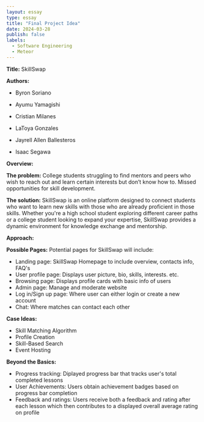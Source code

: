 ```yaml
---
layout: essay
type: essay
title: "Final Project Idea"
date: 2024-03-28
publish: false
labels:
  - Software Engineering
  - Meteor
---
```


**Title:** SkillSwap

**Authors:**

- Byron Soriano

- Ayumu Yamagishi

- Cristian Milanes

- LaToya Gonzales

- Jayrell Allen Ballesteros

- Isaac Segawa

**Overview:**

**The problem:** College students struggling to find mentors and peers who wish to reach out and learn certain interests but don’t know how to. Missed opportunities for skill development.

**The solution:** SkillSwap is an online platform designed to connect students who want to learn new skills with those who are already proficient in those skills. Whether you're a high school student exploring different career paths or a college student looking to expand your expertise, SkillSwap provides a dynamic environment for knowledge exchange and mentorship.

**Approach:**

**Possible Pages:**
Potential pages for SkillSwap will include:
- Landing page: SkillSwap Homepage to include overview, contacts info, FAQ's
- User profile page: Displays user picture, bio, skills, interests. etc.
- Browsing page: Displays profile cards with basic info of users
- Admin page: Manage and moderate website
- Log in/Sign up page: Where user can either login or create a new account
- Chat: Where matches can contact each other

**Case Ideas:**
- Skill Matching Algorithm
- Profile Creation
- Skill-Based Search
- Event Hosting

**Beyond the Basics:**
- Progress tracking: Diplayed progress bar that tracks user's total completed lessons
- User Achievements: Users obtain achievement badges based on progress bar completion
- Feedback and ratings: Users receive both a feedback and rating after each lesson which then contributes to a displayed overall average rating on profile



